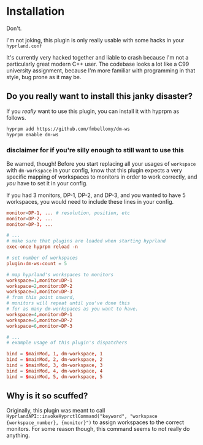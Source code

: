 
# Installation

Don't.

I'm not joking, this plugin is only really usable with some hacks in your `hyprland.conf`

It's currently very hacked together and liable to crash
because I'm not a particularly great modern C++ user.
The codebase looks a lot like a C99 university assignment,
because I'm more familiar with programming in that style, bug prone as it may be.

## Do you really want to install this janky disaster?

If you *really* want to use this plugin, you can install it with hyprpm as follows.

```bash
hyprpm add https://github.com/fmbellomy/dm-ws
hyprpm enable dm-ws
```

### disclaimer for if you're silly enough to still want to use this

Be warned, though!
Before you start replacing all your usages of `workspace` with `dm-workspace`
in your config, know that this plugin expects a very specific mapping of workspaces
to monitors in order to work correctly, and *you* have to set it in your config.

If you had 3 monitors, DP-1, DP-2, and DP-3, and you wanted to have 5 workspaces,
you would need to include these lines in your config.

```conf
monitor=DP-1, ... # resolution, position, etc
monitor=DP-2, ...
monitor=DP-3, ...

# ...
# make sure that plugins are loaded when starting hyprland
exec-once hyprpm reload -n

# set number of workspaces
plugin:dm-ws:count = 5

# map hyprland's workspaces to monitors
workspace=1,monitor:DP-1
workspace=2,monitor:DP-2
workspace=3,monitor:DP-3
# from this point onward,
# monitors will repeat until you've done this 
# for as many dm-workspaces as you want to have.
workspace=4,monitor:DP-1
workspace=5,monitor=DP-2
workspace=6,monitor=DP-3

# ...
# example usage of this plugin's dispatchers

bind = $mainMod, 1, dm-workspace, 1
bind = $mainMod, 2, dm-workspace, 2
bind = $mainMod, 3, dm-workspace, 3
bind = $mainMod, 4, dm-workspace, 4
bind = $mainMod, 5, dm-workspace, 5
```

## Why is it so scuffed?

Originally, this plugin was meant to call
`HyprlandAPI::invokeHyprctlCommand("keyword", "workspace {workspace_number}, {monitor}")`
to assign workspaces to the correct monitors.
For some reason though, this command seems to not really do anything.
